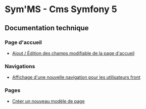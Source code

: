 # Sym'MS - Cms Symfony 5

## Documentation technique

### **Page d'accueil**
 - [Ajout / Édition des champs modifiable de la page d'accueil](https://github.com/AubertAlexis/symfony5-cms/blob/develop/doc/accueil.md "Ajout / Édition des champs modifiable de la page d'accueil")
 
### **Navigations**
 - [Affichage d'une nouvelle navigation pour les utilisateurs front](https://github.com/AubertAlexis/symfony5-cms/blob/develop/doc/navigation.md "Affichage d'une nouvelle navigation pour les utilisateurs front")

### **Pages**
 - [Créer un nouveau modèle de page](https://github.com/AubertAlexis/symfony5-cms/blob/develop/doc/page.md "Créer un nouveau modèle de page")
